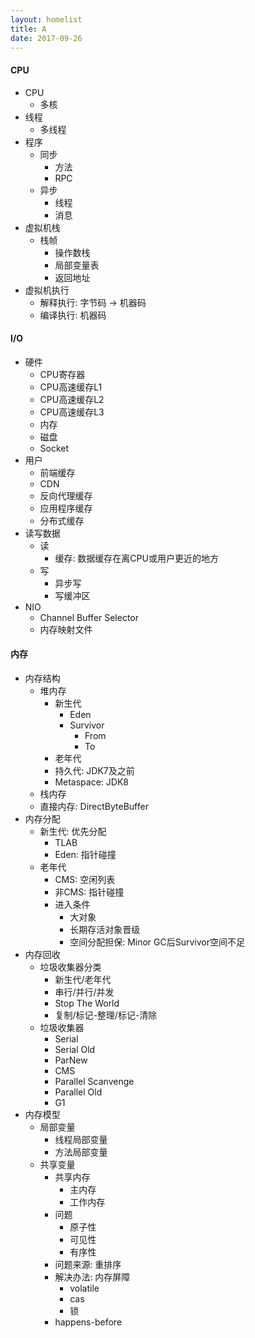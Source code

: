 ```yaml
---
layout: homelist
title: A
date: 2017-09-26
---
```


#### CPU

* CPU
    * 多核
* 线程
    * 多线程
* 程序
    * 同步
        * 方法
        * RPC
    * 异步
        * 线程
        * 消息
* 虚拟机栈
    * 栈帧
        * 操作数栈
        * 局部变量表
        * 返回地址
* 虚拟机执行
    * 解释执行: 字节码 -&gt; 机器码
    * 编译执行: 机器码

#### I/O

* 硬件
    * CPU寄存器
    * CPU高速缓存L1
    * CPU高速缓存L2
    * CPU高速缓存L3
    * 内存
    * 磁盘
    * Socket
* 用户
    * 前端缓存
    * CDN
    * 反向代理缓存
    * 应用程序缓存
    * 分布式缓存
* 读写数据
    * 读
        * 缓存: 数据缓存在离CPU或用户更近的地方
    * 写
        * 异步写
        * 写缓冲区
* NIO
    * Channel Buffer Selector
    * 内存映射文件

#### 内存

* 内存结构
    * 堆内存
        * 新生代
            * Eden
            * Survivor
                * From
                * To
        * 老年代
        * 持久代: JDK7及之前
        * Metaspace: JDK8
    * 栈内存
    * 直接内存: DirectByteBuffer
* 内存分配
    * 新生代: 优先分配
        * TLAB
        * Eden: 指针碰撞
    * 老年代
        * CMS: 空闲列表
        * 非CMS: 指针碰撞
        * 进入条件
            * 大对象
            * 长期存活对象晋级
            * 空间分配担保: Minor GC后Survivor空间不足
* 内存回收
    * 垃圾收集器分类
        * 新生代/老年代
        * 串行/并行/并发
        * Stop The World
        * 复制/标记-整理/标记-清除
    * 垃圾收集器
        * Serial
        * Serial Old
        * ParNew
        * CMS
        * Parallel Scanvenge
        * Parallel Old
        * G1
* 内存模型
    * 局部变量
        * 线程局部变量
        * 方法局部变量
    * 共享变量
        * 共享内存
            * 主内存
            * 工作内存
        * 问题
            * 原子性
            * 可见性
            * 有序性
        * 问题来源: 重排序
        * 解决办法: 内存屏障
            * volatile
            * cas
            * 锁
        * happens-before
